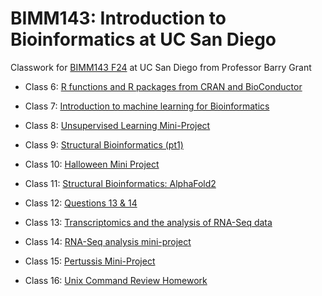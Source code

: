 # BIMM143: Introduction to Bioinformatics at UC San Diego
Classwork for [BIMM143 F24](https://bioboot.github.io/bimm143_F24/) at UC San Diego from Professor Barry Grant


- Class 6: [R functions and R packages from CRAN and BioConductor](https://github.com/ysna02/bimm143_test/blob/main/Lab%206/Lab6/HW6.md)

- Class 7: [Introduction to machine learning for Bioinformatics](https://github.com/ysna02/bimm143_test/blob/main/Lab%207/Lab%207/Lab7.md)

- Class 8: [Unsupervised Learning Mini-Project](https://github.com/ysna02/bimm143_test/blob/main/Lab%208/Lab%208/LabWork8.md)

- Class 9: [Structural Bioinformatics (pt1)](https://github.com/ysna02/bimm143_test/blob/main/lab%209/Lab%209/Lab9.md)

- Class 10: [Halloween Mini Project](https://github.com/ysna02/bimm143_test/blob/main/Lab%2010/Lab%2010/HalloweenMiniProject.md)

- Class 11: [Structural Bioinformatics: AlphaFold2](https://github.com/ysna02/bimm143_test/blob/main/Lab%2011/Lab%2011/lab11.md)

- Class 12: [Questions 13 & 14](https://github.com/ysna02/bimm143_test/blob/main/Lab%2012/Lab%2012/Lab12.md)

- Class 13: [Transcriptomics and the analysis of RNA-Seq data](https://github.com/ysna02/bimm143_test/blob/main/Lab%2013/Lab%2013/Lab13.md)

- Class 14: [RNA-Seq analysis mini-project](https://github.com/ysna02/bimm143_test/blob/main/Lab%2014/Lab%2014/lab14.md)

- Class 15: [Pertussis Mini-Project](https://github.com/ysna02/bimm143_test/blob/main/Lab%2015/Lab%2015/Class15.md)

- Class 16: [Unix Command Review Homework](https://github.com/ysna02/bimm143_test/blob/main/Lab%2016/Class%2016/Lab16.md)
